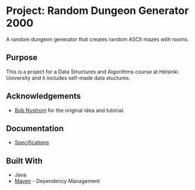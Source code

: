 # Project: Random Dungeon Generator 2000 

A random dungeon generator that creates random ASCII mazes with rooms. 

## Purpose

This is a project for a Data Structures and Algorithms course at Helsinki University and it includes self-made data stuctures.

## Acknowledgements
- [Bob Nystrom](http://journal.stuffwithstuff.com/2014/12/21/rooms-and-mazes/) for the original idea and tutorial.

## Documentation
- [Specifications](https://github.com/hajame/RandomDungeonGenerator2000/blob/master/documentation/specifications.md)

## Built With
- Java
- [Maven](https://maven.apache.org) - Dependency Management
